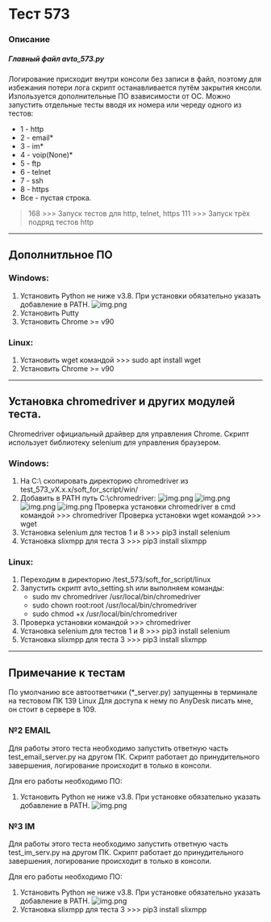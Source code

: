 
# Тест 573
### Описание
##### Главный файл avto_573.py
Логирование присходит внутри консоли без записи в файл, 
поэтому для избежания потери лога скрипт останавливается 
путём закрытия кнсоли. Изпользуется дополнительные ПО взависимости от ОС.
Можно запустить отдельные тесты вводя их номера или череду одного из тестов:
- 1 - http
- 2 - email*
- 3 - im*
- 4 - voip(None)*
- 5 - ftp
- 6 - telnet
- 7 - ssh
- 8 - https
- Все - пустая строка.
> 168 >>> Запуск тестов для http, telnet, https
> 111 >>> Запуск трёх подряд тестов http

___
## Дополнитльное ПО

### Windows:
1. Установить Python не ниже v3.8. При установки обязательно
   указать добавление в PATH.
   ![img.png](img/img1.png)
2. Установить Putty
3. Установить Chrome >= v90
### Linux:
1. Установить wget командой >>> sudo apt install wget
2. Установить Chrome >= v90
___
## Установка chromedriver и других модулей теста.
Chromedriver официальный драйвер для управления Chrome.
Скрипт использует библиотеку selenium для управления браузером.
### Windows:
1. На C:\ скопировать директорию chromedriver из test_573_vХ.х.х/soft_for_script/win/
2. Добавить в PATH путь C:\chromedriver:
   ![img.png](img/img2.png)
   ![img.png](img/img3.png)
   ![img.png](img/img4.png)
   ![img.png](img/img5.png)
   Проверка установки chromedriver в cmd командой >>> chromedriver
   Проверка установки wget командой >>> wget
4. Установка selenium для тестов 1 и 8 >>> pip3 install selenium
5. Установка slixmpp для теста 3 >>> pip3 install slixmpp

### Linux:
1. Переходим в директорию /test_573/soft_for_script/linux
2. Запустить скрипт avto_setting.sh или выполняем команды:
   - sudo mv chromedriver /usr/local/bin/chromedriver
   - sudo chown root:root /usr/local/bin/chromedriver
   - sudo chmod +x /usr/local/bin/chromedriver
3. Проверка установки командой >>> chromedriver
4. Установка selenium для тестов 1 и 8 >>> pip3 install selenium
5. Установка slixmpp для теста 3 >>> pip3 install slixmpp
___
## Примечание к тестам
По умолчанию все автоответчики (*_server.py) запущенны в терминале на тестовом ПК 139 Linux
Для доступа к нему по AnyDesk писать мне, он стоит в сервере в 109.

### №2 EMAIL
Для работы этого теста необходимо запустить ответную часть test_email_server.py на другом ПК.
Скрипт работает до принудительного завершения, логирование происходит в только в консоли.

Для его работы необходимо ПО:
1. Установить Python не ниже v3.8. При установке обязательно
   указать добавление в PATH.
   ![img.png](img/img1.png)


### №3 IM
Для работы этого теста необходимо запустить ответную часть test_im_serv.py на другом ПК.
Скрипт работает до принудительного завершения, логирование происходит в только в консоли.

Для его работы необходимо ПО:
1. Установить Python не ниже v3.8. При установке обязательно
   указать добавление в PATH.
   ![img.png](img/img1.png)
2. Установка slixmpp для теста 3 >>> pip3 install slixmpp

